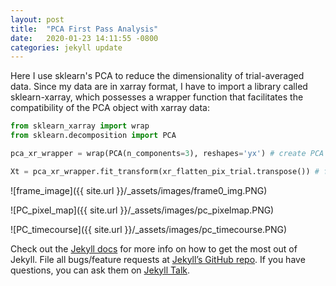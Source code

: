 ```yaml
---
layout: post
title:  "PCA First Pass Analysis"
date:   2020-01-23 14:11:55 -0800
categories: jekyll update
---
```


Here I use sklearn's PCA to reduce the dimensionality of trial-averaged data. Since my data are in xarray format, I have to import a library called sklearn-xarray, which
possesses a wrapper function that facilitates the compatibility of the PCA object with xarray data:

```python
from sklearn_xarray import wrap
from sklearn.decomposition import PCA

pca_xr_wrapper = wrap(PCA(n_components=3), reshapes='yx') # create PCA object and specify dimension to perform PCA on

Xt = pca_xr_wrapper.fit_transform(xr_flatten_pix_trial.transpose()) # fit/transform estimator; transpose to apply PCA on pixels
```

![frame_image]({{ site.url }}/_assets/images/frame0_img.PNG)

![PC_pixel_map]({{ site.url }}/_assets/images/pc_pixelmap.PNG)

![PC_timecourse]({{ site.url }}/_assets/images/pc_timecourse.PNG)

Check out the [Jekyll docs][jekyll-docs] for more info on how to get the most out of Jekyll. File all bugs/feature requests at [Jekyll’s GitHub repo][jekyll-gh]. If you have questions, you can ask them on [Jekyll Talk][jekyll-talk].

[jekyll-docs]: https://jekyllrb.com/docs/home
[jekyll-gh]:   https://github.com/jekyll/jekyll
[jekyll-talk]: https://talk.jekyllrb.com/
